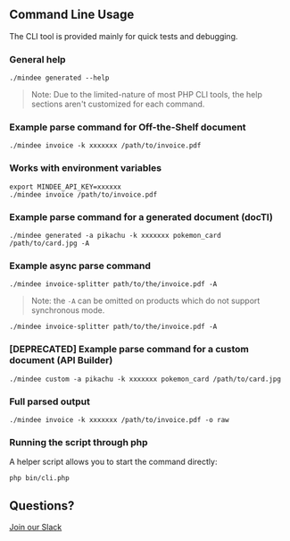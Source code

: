 ## Command Line Usage

The CLI tool is provided mainly for quick tests and debugging.

### General help

```shell
./mindee generated --help
```

> Note: Due to the limited-nature of most PHP CLI tools, the help sections aren't customized for each command.

### Example parse command for Off-the-Shelf document

```shell
./mindee invoice -k xxxxxxx /path/to/invoice.pdf
```

### Works with environment variables

```shell
export MINDEE_API_KEY=xxxxxx
./mindee invoice /path/to/invoice.pdf
```

### Example parse command for a generated document (docTI)

```shell
./mindee generated -a pikachu -k xxxxxxx pokemon_card /path/to/card.jpg -A
```


### Example async parse command

```shell
./mindee invoice-splitter path/to/the/invoice.pdf -A
```

> Note: the `-A` can be omitted on products which do not support synchronous mode.

```shell
./mindee invoice-splitter path/to/the/invoice.pdf -A
```

### [DEPRECATED] Example parse command for a custom document (API Builder)

```shell
./mindee custom -a pikachu -k xxxxxxx pokemon_card /path/to/card.jpg
```

### Full parsed output

```shell
./mindee invoice -k xxxxxxx /path/to/invoice.pdf -o raw
```

### Running the script through php

A helper script allows you to start the command directly:

```shell
php bin/cli.php
```

## Questions?

[Join our Slack](https://join.slack.com/t/mindee-community/shared_invite/zt-2d0ds7dtz-DPAF81ZqTy20chsYpQBW5g)

